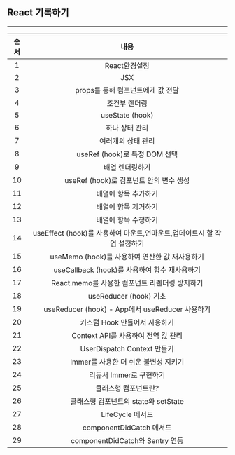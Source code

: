 ## React 기록하기

---

| **순서** |                                **내용**                                 |
| :------: | :---------------------------------------------------------------------: |
|    1     |                              React환경설정                              |
|    2     |                                   JSX                                   |
|    3     |                    props를 통해 컴포넌트에게 값 전달                    |
|    4     |                              조건부 렌더링                              |
|    5     |                             useState (hook)                             |
|    6     |                             하나 상태 관리                              |
|    7     |                           여러개의 상태 관리                            |
|    8     |                      useRef (hook)로 특정 DOM 선택                      |
|    9     |                             배열 렌더링하기                             |
|    10    |                 useRef (hook)로 컴포넌트 안의 변수 생성                 |
|    11    |                          배열에 항목 추가하기                           |
|    12    |                          배열에 항목 제거하기                           |
|    13    |                          배열에 항목 수정하기                           |
|    14    | useEffect (hook)를 사용하여 마운트,언마운트,업데이트시 할 작업 설정하기 |
|    15    |             useMemo (hook)를 사용하여 연산한 값 재사용하기              |
|    16    |              useCallback (hook)를 사용하여 함수 재사용하기              |
|    17    |             React.memo를 사용한 컴포넌트 리렌더링 방지하기              |
|    18    |                         useReducer (hook) 기초                          |
|    19    |             useReducer (hook) - App에서 useReducer 사용하기             |
|    20    |                      커스텀 Hook 만들어서 사용하기                      |
|    21    |                   Context API를 사용하여 전역 값 관리                   |
|    22    |                       UserDispatch Context 만들기                       |
|    23    |                  Immer를 사용한 더 쉬운 불변성 지키기                   |
|    24    |                         리듀서 Immer로 구현하기                         |
|    25    |                          클래스형 컴포넌트란?                           |
|    26    |                  클래스형 컴포넌트의 state와 setState                   |
|    27    |                            LifeCycle 메서드                             |
|    28    |                        componentDidCatch 메서드                         |
|    29    |                     componentDidCatch와 Sentry 연동                     |
